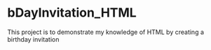 # bDayInvitation_HTML
This project is to demonstrate my knowledge of HTML by creating a birthday invitation
